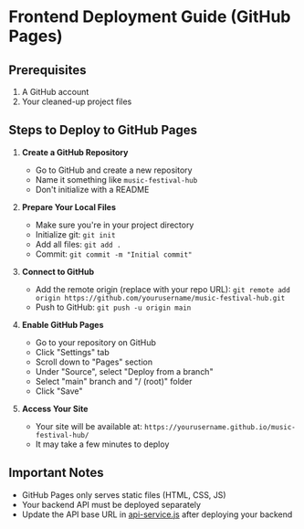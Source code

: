 # Frontend Deployment Guide (GitHub Pages)

## Prerequisites
1. A GitHub account
2. Your cleaned-up project files

## Steps to Deploy to GitHub Pages

1. **Create a GitHub Repository**
   - Go to GitHub and create a new repository
   - Name it something like `music-festival-hub`
   - Don't initialize with a README

2. **Prepare Your Local Files**
   - Make sure you're in your project directory
   - Initialize git: `git init`
   - Add all files: `git add .`
   - Commit: `git commit -m "Initial commit"`

3. **Connect to GitHub**
   - Add the remote origin (replace with your repo URL):
     `git remote add origin https://github.com/yourusername/music-festival-hub.git`
   - Push to GitHub: `git push -u origin main`

4. **Enable GitHub Pages**
   - Go to your repository on GitHub
   - Click "Settings" tab
   - Scroll down to "Pages" section
   - Under "Source", select "Deploy from a branch"
   - Select "main" branch and "/ (root)" folder
   - Click "Save"

5. **Access Your Site**
   - Your site will be available at: `https://yourusername.github.io/music-festival-hub/`
   - It may take a few minutes to deploy

## Important Notes

- GitHub Pages only serves static files (HTML, CSS, JS)
- Your backend API must be deployed separately
- Update the API base URL in [api-service.js](file:///C:/Users/Nikhil/Videos/f/web%20-%20Copy/api-service.js) after deploying your backend